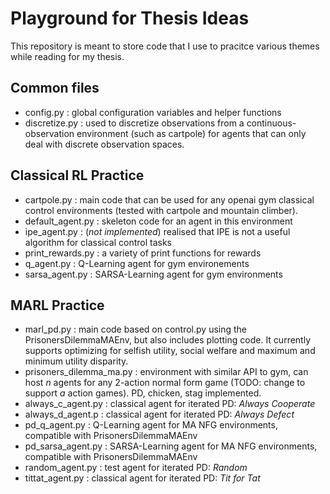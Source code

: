 # Playground for Thesis Ideas

This repository is meant to store code that I use to pracitce various themes while reading for my thesis.

## Common files
- config.py : global configuration variables and helper functions
- discretize.py : used to discretize observations from a continuous-observation environment (such as cartpole) for agents that can only deal with discrete observation spaces.

## Classical RL Practice
- cartpole.py : main code that can be used for any openai gym classical control environments (tested with cartpole and mountain climber).
- default_agent.py : skeleton code for an agent in this environment
- ipe_agent.py : (_not implemented_) realised that IPE is not a useful algorithm for classical control tasks
- print_rewards.py : a variety of print functions for rewards 
- q_agent.py : Q-Learning agent for gym environements
- sarsa_agent.py : SARSA-Learning agent for gym environments

## MARL Practice
- marl_pd.py : main code based on control.py using the PrisonersDilemmaMAEnv, but also includes plotting code. It currently supports optimizing for selfish utility, social welfare and maximum and minimum utility disparity.
- prisoners_dilemma_ma.py : environment with similar API to gym, can host _n_ agents for any 2-action normal form game (TODO: change to support _a_ action games). PD, chicken, stag implemented.
- always_c_agent.py : classical agent for iterated PD: _Always Cooperate_
- always_d_agent.p : classical agent for iterated PD: _Always Defect_
- pd_q_agent.py : Q-Learning agent for MA NFG environments, compatible with PrisonersDilemmaMAEnv
- pd_sarsa_agent.py : SARSA-Learning agent for MA NFG environments, compatible with PrisonersDilemmaMAEnv
- random_agent.py : test agent for iterated PD: _Random_
- tittat_agent.py : classical agent for iterated PD: _Tit for Tat_